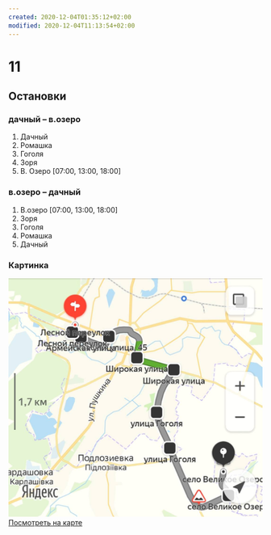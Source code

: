 ```yaml
---
created: 2020-12-04T01:35:12+02:00
modified: 2020-12-04T11:13:54+02:00
---
```


# 11

## Остановки

### дачный – в.озеро
1. Дачный
1. Ромашка
1. Гоголя
1. Зоря
1. В. Озеро [07:00, 13:00, 18:00]

### в.озеро – дачный
1. В.озеро [07:00, 13:00, 18:00]
1. Зоря
1. Гоголя
1. Ромашка
1. Дачный

### Картинка
[![Image](./11.jpg)<br>Посмотреть на карте](https://yandex.ru/maps?rtext=50.310525%2C34.871155~50.308556%2C34.869968~50.30733%2C34.873589~50.307441%2C34.885215~50.301746%2C34.896903~50.298543%2C34.912355~50.287158%2C34.905136~50.277617%2C34.910662~50.264975%2C34.935128~50.27133%2C34.933024&rtt=auto)

